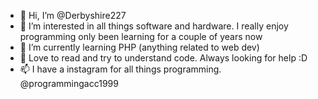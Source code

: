 - 👋 Hi, I’m @Derbyshire227
- 👀 I’m interested in all things software and hardware. I really enjoy programming only been learning for a couple of years now
- 🌱 I’m currently learning PHP (anything related to web dev) 
- 💞️ Love to read and try to understand code. Always looking for help :D
- 📫 I have a instagram for all things programming. @programmingacc1999

<!---
Derbyshire227/Derbyshire227 is a ✨ special ✨ repository because its `README.md` (this file) appears on your GitHub profile.
You can click the Preview link to take a look at your changes.
--->
